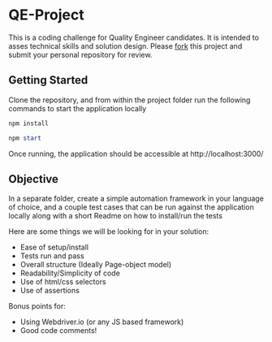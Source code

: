 # QE-Project

This is a coding challenge for Quality Engineer candidates. It is intended to asses technical skills and solution design. Please [fork](https://docs.github.com/en/github/getting-started-with-github/fork-a-repo) this project and submit your personal repository for review.

## Getting Started

Clone the repository, and from within the project folder run the following commands to start the application locally

```powershell
npm install
```

```powershell
npm start
```

Once running, the application should be accessible at http://localhost:3000/

## Objective
In a separate folder, create a simple automation framework in your language of choice, and a couple test cases that can be run against the application locally along with a short Readme on how to install/run the tests

Here are some things we will be looking for in your solution:
- Ease of setup/install
- Tests run and pass
- Overall structure (Ideally Page-object model)
- Readability/Simplicity of code
- Use of html/css selectors
- Use of assertions

Bonus points for:
- Using Webdriver.io (or any JS based framework)
- Good code comments!